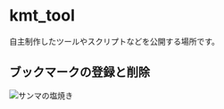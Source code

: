 # kmt_tool
自主制作したツールやスクリプトなどを公開する場所です。

## ブックマークの登録と削除
![サンマの塩焼き](https://www.mitsurog.com/wp-content/uploads/2022/05/kmt_tool_005.gif)

